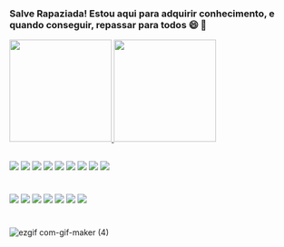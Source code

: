 ### Salve Rapaziada! Estou aqui para adquirir conhecimento, e quando conseguir, repassar para todos 😄 👋
 <div>
  <a href="https://github.com/MADS1974">
  <img height="180em" src="https://github-readme-stats.vercel.app/api?username=MADS1974&show_icons=true&theme=dark&include_all_commits=true&count_private=true"/>
  <img height="180em" src="https://github-readme-stats.vercel.app/api/top-langs/?username=MADS1974&layout=compact&langs_count=7&theme=dark"/>
</div>
<div style="display: inline_block"><br>

  <a href="https://github.com/MADS1974" target="_blank"><img src="https://img.shields.io/badge/Java-ED8B00?style=for-the-badge&logo=java&logoColor=white" target="_blank"></a>
  <a href="https://github.com/MADS1974" target="_blank"><img src="https://img.shields.io/badge/JavaScript-323330?style=for-the-badge&logo=javascript&logoColor=F7DF1E" target="_blank"></a>
  <a href="https://github.com/MADS1974" target="_blank"><img src="https://img.shields.io/badge/HTML-239120?style=for-the-badge&logo=html5&logoColor=white" target="_blank"></a>
  <a href="https://github.com/MADS1974" target="_blank"><img src="https://img.shields.io/badge/CSS-239120?&style=for-the-badge&logo=css3&logoColor=white" target="_blank"></a>
  <a href="https://github.com/MADS1974" target="_blank"><img src="https://img.shields.io/badge/C%2B%2B-00599C?style=for-the-badge&logo=c%2B%2B&logoColor=white" target="_blank"></a>
  <a href="https://github.com/MADS1974" target="_blank"><img src="https://img.shields.io/badge/HTML5-E34F26?style=for-the-badge&logo=html5&logoColor=white" target="_blank"></a>
  <a href="https://github.com/MADS1974" target="_blank"><img src="https://img.shields.io/badge/CSS3-1572B6?style=for-the-badge&loghttps://img.shields.io/badge/Java-ED8B00?style=for-the-badge&logo=java&logoColor=whiteo=css3&logoColor=white" target="_blank"></a>
 <a href="https://github.com/MADS1974" target="_blank"><img src="https://img.shields.io/badge/Kotlin-0095D5?&style=for-the-badge&logo=kotlin&logoColor=white" target="_blank"></a>
  <a href="https://github.com/MADS1974" target="_blank"><img src="https://img.shields.io/badge/PostgreSQL-316192?style=for-the-badge&logo=postgresql&logoColor=white" target="_blank"></a>
  
</div>
 
 #
 
<div>
  <a href="https://www.linkedin.com/in/mads1974/" target="_blank"><img src="https://img.shields.io/badge/-LinkedIn-%230077B5?style=for-the-badge&logo=linkedin&logoColor=white" target="_blank"></a> 
  <a href="https://discord.com/channels/327861810768117763/743514261774663794" target="_blank"><img src="https://img.shields.io/badge/Discord-7289DA?style=for-the-badge&logo=discord&logoColor=white" target="_blank"></a> 
 	<a href="mailto:deejaykbello@hotmail.com" target="_blank"><img src="https://img.shields.io/badge/Microsoft_Outlook-0078D4?style=for-the-badge&logo=microsoft-outlook&logoColor=white" target="_blank"></a> 
  <a href="mailto:deejaykbello@hotmail.com" target="_blank"><img src="https://img.shields.io/badge/PayPal-00457C?style=for-the-badge&logo=paypal&logoColor=white" target="_blank"></a>
 <a href="mailto:deejaykbello@hotmail.com" target="_blank"><img src="https://img.shields.io/badge/Xbox-107C10?style=for-the-badge&logo=xbox&logoColor=white" target="_blank"></a>
 <a href="https://www.youtube.com/DeejayKbello" target="_blank"><img src="https://img.shields.io/badge/YouTube_Music-FF0000?style=for-the-badge&logo=youtube-music&logoColor=white" target="_blank"></a>
 <a href="mailto:deejaykbello@hotmail.com" target="_blank"><img src="https://img.shields.io/badge/Gmail-D14836?style=for-the-badge&logo=gmail&logoColor=white" target="_blank"></a>

#
 
<div>
 
 
 ![ezgif com-gif-maker (4)](https://user-images.githubusercontent.com/86740964/132385838-d81395d3-f78b-46fa-aeca-7c34eb1c6183.gif)





 
 
 
 
 
